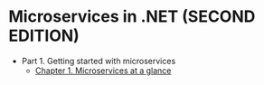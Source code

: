 # Microservices in .NET (SECOND EDITION)

- Part 1. Getting started with microservices
  - [Chapter 1. Microservices at a glance](Chapter01.md)
